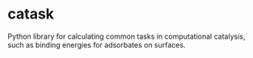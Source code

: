 # catask
Python library for calculating common tasks in computational catalysis, such as binding energies for adsorbates on surfaces.
